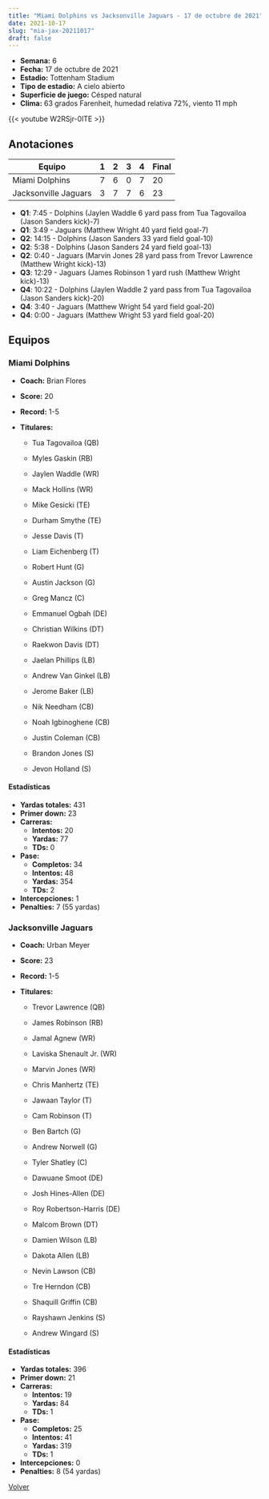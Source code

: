 ```yaml
---
title: "Miami Dolphins vs Jacksonville Jaguars - 17 de octubre de 2021"
date: 2021-10-17
slug: "mia-jax-20211017"
draft: false
---
```


- **Semana:** 6
- **Fecha:** 17 de octubre de 2021
- **Estadio:** Tottenham Stadium
- **Tipo de estadio:** A cielo abierto
- **Superficie de juego:** Césped natural
- **Clima:** 63 grados Farenheit, humedad relativa 72%, viento 11 mph


{{< youtube W2RSjr-0lTE >}}


## Anotaciones
| Equipo | 1 | 2 | 3 | 4 | Final |
|--------|---|---|---|---|-------|
| Miami Dolphins  | 7 | 6 | 0 | 7  | 20 |
| Jacksonville Jaguars  | 3 | 7 | 7 | 6  | 23 |
- **Q1**: 7:45 - Dolphins (Jaylen Waddle 6 yard pass from Tua Tagovailoa (Jason Sanders kick)-7)
- **Q1**: 3:49 - Jaguars (Matthew Wright 40 yard field goal-7)
- **Q2**: 14:15 - Dolphins (Jason Sanders 33 yard field goal-10)
- **Q2**: 5:38 - Dolphins (Jason Sanders 24 yard field goal-13)
- **Q2**: 0:40 - Jaguars (Marvin Jones 28 yard pass from Trevor Lawrence (Matthew Wright kick)-13)
- **Q3**: 12:29 - Jaguars (James Robinson 1 yard rush (Matthew Wright kick)-13)
- **Q4**: 10:22 - Dolphins (Jaylen Waddle 2 yard pass from Tua Tagovailoa (Jason Sanders kick)-20)
- **Q4**: 3:40 - Jaguars (Matthew Wright 54 yard field goal-20)
- **Q4**: 0:00 - Jaguars (Matthew Wright 53 yard field goal-20)


## Equipos


### Miami Dolphins
* **Coach:** Brian Flores
* **Score:** 20
* **Record:** 1-5
* **Titulares:** 

  * Tua Tagovailoa (QB) 

  * Myles Gaskin (RB) 

  * Jaylen Waddle (WR) 

  * Mack Hollins (WR) 

  * Mike Gesicki (TE) 

  * Durham Smythe (TE) 

  * Jesse Davis (T) 

  * Liam Eichenberg (T) 

  * Robert Hunt (G) 

  * Austin Jackson (G) 

  * Greg Mancz (C) 

  * Emmanuel Ogbah (DE) 

  * Christian Wilkins (DT) 

  * Raekwon Davis (DT) 

  * Jaelan Phillips (LB) 

  * Andrew Van Ginkel (LB) 

  * Jerome Baker (LB) 

  * Nik Needham (CB) 

  * Noah Igbinoghene (CB) 

  * Justin Coleman (CB) 

  * Brandon Jones (S) 

  * Jevon Holland (S) 

#### Estadísticas
* **Yardas totales:** 431
* **Primer down:** 23
* **Carreras:**
  * **Intentos:** 20
  * **Yardas:** 77
  * **TDs:** 0
* **Pase:**
  * **Completos:** 34
  * **Intentos:** 48
  * **Yardas:** 354
  * **TDs:** 2
* **Intercepciones:** 1
* **Penalties:** 7 (55 yardas)

### Jacksonville Jaguars
* **Coach:** Urban Meyer
* **Score:** 23
* **Record:** 1-5
* **Titulares:** 

  * Trevor Lawrence (QB) 

  * James Robinson (RB) 

  * Jamal Agnew (WR) 

  * Laviska Shenault Jr. (WR) 

  * Marvin Jones (WR) 

  * Chris Manhertz (TE) 

  * Jawaan Taylor (T) 

  * Cam Robinson (T) 

  * Ben Bartch (G) 

  * Andrew Norwell (G) 

  * Tyler Shatley (C) 

  * Dawuane Smoot (DE) 

  * Josh Hines-Allen (DE) 

  * Roy Robertson-Harris (DE) 

  * Malcom Brown (DT) 

  * Damien Wilson (LB) 

  * Dakota Allen (LB) 

  * Nevin Lawson (CB) 

  * Tre Herndon (CB) 

  * Shaquill Griffin (CB) 

  * Rayshawn Jenkins (S) 

  * Andrew Wingard (S) 

#### Estadísticas
* **Yardas totales:** 396
* **Primer down:** 21
* **Carreras:**
  * **Intentos:** 19
  * **Yardas:** 84
  * **TDs:** 1
* **Pase:**
  * **Completos:** 25
  * **Intentos:** 41
  * **Yardas:** 319
  * **TDs:** 1
* **Intercepciones:** 0
* **Penalties:** 8 (54 yardas)


[Volver](/historia/2021)
